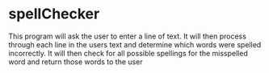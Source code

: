 spellChecker
============

This program will ask the user to enter a line of text. It will then process through each line in the users text and determine which words were spelled incorrectly. It will then check for all possible spellings for the misspelled word and return those words to the user 
